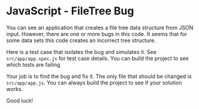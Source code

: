 # JavaScript - FileTree Bug

You can see an application that creates a file tree data structure from JSON input. However, there are one or more bugs in this code. It seems that for some data sets this code creates an incorrect tree structure.

Here is a test case that isolates the bug and simulates it. See `src/app/app.spec.js` for test case details. You can build the project to see which tests are failing

Your job is to find the bug and fix it. The only file that should be changed is `src/app/app.js`. You can always build the project to see if your solution works.

Good luck!
